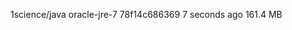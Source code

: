 1science/java                            oracle-jre-7        78f14c686369        7 seconds ago       161.4 MB
